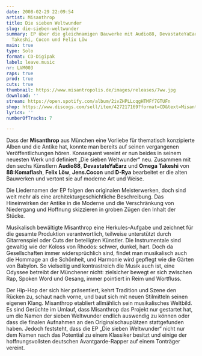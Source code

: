 ```yaml
---
date: 2008-02-29 22:09:54
artist: Misanthrop
title: Die sieben Weltwunder
slug: die-sieben-weltwunder
summary: EP über die gleichnamigen Bauwerke mit Audio88, DevastateYaEarz, D-Rya, Omega
  Takeshi, Cocon und Felix Löw
main: true
type: Solo
format: CD-Digipak
label: leave.music
nr: LVM003
raps: true
prod: true
cuts: true
thumbnail: https://www.misantropolis.de/images/releases/7ww.jpg
download: ''
stream: https://open.spotify.com/album/2ivZHPLLcqgHTMFf7GTUFn
shop: https://www.discogs.com/sell/item/427217169?format=CD&text=Misanthrop-Die-Sieben-Weltwunder
lyrics: ''
numberOfTracks: 7

---
```


Dass der **Misanthrop** aus München eine Vorliebe für thematisch konzipierte Alben und die Antike hat, konnte man bereits auf seinen vergangenen Veröffentlichungen hören. Konsequent vereint er nun beides in seinem neuesten Werk und definiert „Die sieben Weltwunder“ neu. Zusammen mit den sechs Künstlern **Audio88**, **DevastateYaEarz** und **Omega Takeshi** von **88:Komaflash**, **Felix Löw**, **Jens.Cocon** und **D-Rya** bearbeitet er die alten Bauwerken und vertont sie auf moderne Art und Weise. 

Die Liedernamen der EP folgen den originalen Meisterwerken, doch sind weit mehr als eine architekturgeschichtliche Beschreibung. Das Hineinwirken der Antike in die Moderne und die Verschränkung von Niedergang und Hoffnung skizzieren in groben Zügen den Inhalt der Stücke.

Musikalisch bewältigte Misanthrop eine Herkules-Aufgabe und zeichnet für die gesamte Produktion verantwortlich, teilweise unterstützt durch Gitarrenspiel oder Cuts der beteiligten Künstler. Die Instrumentale sind gewaltig wie der Koloss von Rhodos: schwer, dunkel, hart. Doch da Gesellschaften immer widersprüchlich sind, findet man musikalisch auch die Hommage an die Schönheit, und Harmonie wird gepflegt wie die Gärten von Babylon. So vielseitig und kontrastreich die Musik auch ist, eine Odyssee betreibt der Münchener nicht: zielsicher bewegt er sich zwischen Rap, Spoken Word und Gesang, immer pointiert in Reim und Wortfluss.

Der Hip-Hop der sich hier präsentiert, kehrt Tradition und Szene den Rücken zu, schaut nach vorne, und baut sich mit neuen Stilmitteln seinen eigenen Klang. Misanthrop etabliert allmählich sein musikalisches Weltbild.
Es sind Gerüchte im Umlauf, dass Misanthrop das Projekt nur gestartet hat, um die Namen der sieben Weltwunder endlich auswendig zu können oder dass die finalen Aufnahmen an den Originalschauplätzen stattgefunden haben. Jedoch feststeht, dass die EP „Die sieben Weltwunder“ nicht nur dem Namen nach das Potential zu einem Klassiker besitzt und einige der hoffnungsvollsten deutschen Avantgarde-Rapper auf einem Tonträger vereint.
